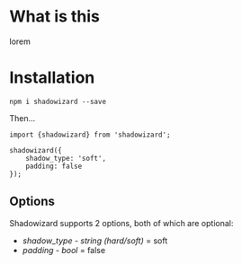 # What is this

lorem

# Installation

`npm i shadowizard --save`

Then...


```
import {shadowizard} from 'shadowizard';

shadowizard({
    shadow_type: 'soft',
    padding: false
});
```

## Options

Shadowizard supports 2 options, both of which are optional:

* *shadow_type* - _string (hard/soft)_ = soft
* *padding* - _bool_ = false